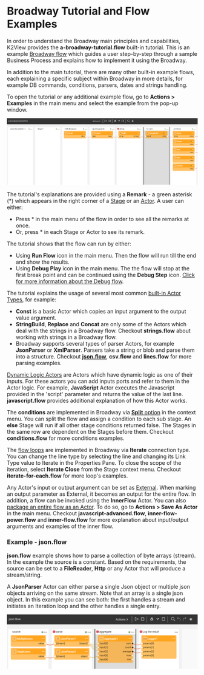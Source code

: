 # Broadway Tutorial and Flow Examples

In order to understand the Broadway main principles and capabilities, K2View provides the **a-broadway-tutorial.flow** built-in tutorial. This is an example [Broadway flow](articles/99_Broadway/16_broadway_flow_overview.md) which guides a user step-by-step through a sample Business Process and explains how to implement it using the Broadway. 

In addition to the main tutorial, there are many other built-in example flows, each explaining a specific subject within Broadway in more details, for example DB commands, conditions, parsers, dates and strings handling. 

To open the tutorial or any additional example flow, go to **Actions > Examples** in the main menu and select the example from the pop-up window.

![image](/articles/99_Broadway/images/99_17_01_tutorial.PNG)

The tutorial's explanations are provided using a **Remark** - a green asterisk (*) which appears in the right corner of a [Stage]() or an [Actor](/articles/99_Broadway/04_built_in_actor_types.md). A user can either:

- Press * in the main menu of the flow in order to see all the remarks at once.
- Or, press * in each Stage or Actor to see its remark.

The tutorial shows that the flow can run by either:

- Using **Run Flow** icon in the main menu. Then the flow will run till the end and show the results.
- Using **Debug Play** icon in the main menu. The the flow will stop at the first break point and can be continued using the **Debug Step** icon. [Click for more information about the Debug flow](<!--Link to 26-Flow window- run + debug flow-->).

The tutorial explains the usage of several most common [built-in Actor Types](/articles/99_Broadway/04_built_in_actor_types.md), for example:

- **Const** is a basic Actor which copies an input argument to the output value argument. 
- **StringBuild**, **Replace** and **Concat** are only some of the Actors which deal with the strings in a Broadway flow. Checkout **strings.flow** about working with strings in a Broadway flow.
- Broadway supports several types of parser Actors, for example **JsonParser** or **XmlParser**. Parsers take a string or blob and parse them into a structure. Checkout [**json.flow**](/articles/99_Broadway/17_tutorial_and_flow_examples.md#example---jsonflow), **csv.flow** and **lines.flow** for more parsing examples.

[Dynamic Logic Actors](<!--Link to 6-Edit Actors - Dynamic actors-->) are Actors which have dynamic logic as one of their inputs. For these actors you can add inputs ports and refer to them in the Actor logic. For example, **JavaScript** Actor executes the Javascript provided in the 'script' parameter and returns the value of the last line. **javascript.flow** provides additional explanation of how this Actor works. 

The **conditions** are implemented in Broadway via [**Split** option](articles/99_Broadway/19_broadway_flow_stages.md) in the context menu. You can split the flow and assign a condition to each sub stage. An **else** Stage will run if all other stage conditions returned false. The Stages in the same row are dependent on the Stages before them. Checkout **conditions.flow** for more conditions examples.

The [flow loops](<!--Link to 22-Flow Loops-->) are implemented in Broadway via **Iterate** connection type. You can change the line type by selecting the line and changing its Link Type value to Iterate in the Properties Pane. To close the scope of the iteration, select **Iterate Close** from the Stage context menu. Checkout **iterate-for-each.flow** for more loop's examples.

Any Actor's input or output argument can be set as [External](<!--Link to 5-Actors-Input params-->). When marking an output parameter as External, it becomes an output for the entire flow. In addition, a flow can be invoked using the **InnerFlow** Actor. You can also [package an entire flow as an Actor](<!-- Add link to 23-Inner flow-->). To do so, go to **Actions > Save As Actor** in the main menu. Checkout **javascript-advanced.flow**, **inner-flow-power.flow** and **inner-flow.flow** for more explanation about input/output arguments and examples of the inner flow.  

### Example - json.flow 

**json.flow** example shows how to parse a collection of byte arrays (stream). In the example the source is a constant. Based on the requirements, the source can be set to a **FileReader**, **Http** or any Actor that will produce a stream/string.

A **JsonParser** Actor can either parse a single Json object or multiple json objects arriving on the same stream. Note that an array is a single json object. In this example you can see both: the first handles a stream and initiates an Iteration loop and the other handles a single entry.

![image](/articles/99_Broadway/images/99_17_02_tutorial.PNG)

